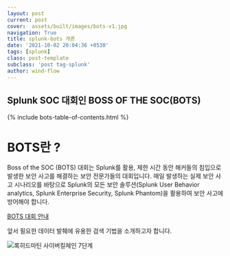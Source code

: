 ```yaml
---
layout: post
current: post
cover:  assets/built/images/bots-v1.jpg
navigation: True
title: splunk-bots 개론
date: '2021-10-02 20:04:36 +0530'
tags: [splunk]
class: post-template
subclass: 'post tag-splunk'
author: wind-flow
---
```


## Splunk SOC 대회인 BOSS OF THE SOC(BOTS)

{% include bots-table-of-contents.html %}

# BOTS란 ?

Boss of the SOC (BOTS) 대회는 Splunk를 활용, 제한 시간 동안 해커들의 침입으로 발생한 보안 사고를 해결하는 보안 전문가들의 대회입니다. 매일 발생하는 실제 보안 사고 시나리오를 바탕으로 Splunk의 모든 보안 솔루션(Splunk User Behavior analytics, Splunk Enterprise Security, Splunk Phantom)을 활용하여 보안 사고에 방어해야 합니다.

[BOTS 대회 안내](https://events.splunk.com/Splunk-Korea-2020-BOTS-Day)

앞서 필요한 데이터 발췌에 유용한 검색 기법을 소개하고자 합니다.

![록히드마틴 사이버킬체인 7단계]({{site.url}}/assets/built/images/bots/overview/fieldbrief.jpg)